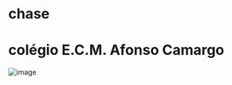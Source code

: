 # chase
# colégio E.C.M. Afonso Camargo

![image](https://github.com/aeolsens/chase/assets/145032787/c2c9ab59-a9c1-4c5f-8d59-31452e207d2f)

